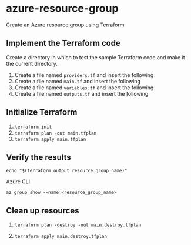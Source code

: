 # azure-resource-group

Create an Azure resource group using Terraform


## Implement the Terraform code
Create a directory in which to test the sample Terraform code and make it the current directory.

1. Create a file named `providers.tf` and insert the following 
2. Create a file named `main.tf` and insert the following 
3. Create a file named `variables.tf` and insert the following
4. Create a file named `outputs.tf` and insert the following

## Initialize Terraform
1. `terraform init`
2. `terraform plan -out main.tfplan`
3. `terraform apply main.tfplan`

## Verify the results
`echo "$(terraform output resource_group_name)"`

Azure CLI

`az group show --name <resource_group_name>`

## Clean up resources

1. `terraform plan -destroy -out main.destroy.tfplan`

2. `terraform apply main.destroy.tfplan`
